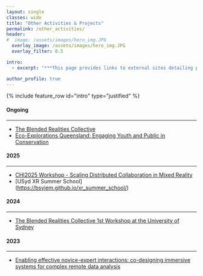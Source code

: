 ```yaml
---
layout: single
classes: wide
title: "Other Activities & Projects"
permalink: /other_activities/
header:
#  image: /assets/images/hero_img.JPG
  overlay_image: /assets/images/hero_img.JPG
  overlay_filter: 0.5

intro:
  - excerpt: "***This page provides links to external sites detailing past or present activities/projects that I have been or am involved with. I present these chronologically; with the most recent activities appearing at the top. This is not an exhaustive list of all my additional activities & projects, and is only intended to present those that are detailed in external sites.***"

author_profile: true
---
```


{% include feature_row id="intro" type="justified" %}

#### Ongoing
---
- [The Blended Realities Collective](https://blendedrealities.jensemil.dk/)  
- [Eco-Explorations Queensland: Engaging Youth and Public in Conservation](https://research.qut.edu.au/ecoexplorations/)

#### 2025
---
- [CHI2025 Workshop - Scaling Distributed Collaboration in Mixed Reality](https://blendedrealities.jensemil.dk/scaling-distributed-collaboration-in-mixed-reality/)
- [USyd XR Summer School] (https://bsyiem.github.io/xr_summer_school/)

#### 2024
---
- [The Blended Realities Collective 1st Workshop at the University of Sydney](https://blendedrealities.jensemil.dk/2024/07/11/sydney-workshop/)

#### 2023
---
- [Enabling effective novice-expert interactions: co-designing immersive systems for complex remote data analysis](https://www.qut.edu.au/research/study-with-us/student-topics/topics/enabling-effective-novice-expert-interactions-co-designing-immersive-systems-for-complex-remote-data-analysis)
